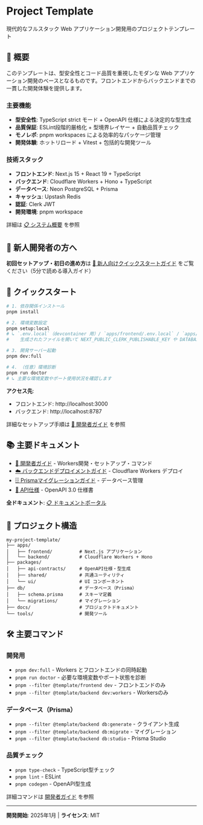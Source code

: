 # Project Template

現代的なフルスタック Web アプリケーション開発用のプロジェクトテンプレート

## 🎯 概要

このテンプレートは、型安全性とコード品質を重視したモダンな Web アプリケーション開発のベースとなるものです。フロントエンドからバックエンドまでの一貫した開発体験を提供します。

### 主要機能

- **型安全性**: TypeScript strict モード + OpenAPI 仕様による決定的な型生成
- **品質保証**: ESLint段階的厳格化 + 型境界レイヤー + 自動品質チェック
- **モノレポ**: pnpm workspaces による効率的なパッケージ管理
- **開発体験**: ホットリロード + Vitest + 包括的な開発ツール

### 技術スタック

- **フロントエンド**: Next.js 15 + React 19 + TypeScript
- **バックエンド**: Cloudflare Workers + Hono + TypeScript
- **データベース**: Neon PostgreSQL + Prisma
- **キャッシュ**: Upstash Redis
- **認証**: Clerk JWT
- **開発環境**: pnpm workspace

詳細は [📋 システム概要](docs/architecture/system-overview.md) を参照

## 👋 新人開発者の方へ

**初回セットアップ・初日の進め方**は [🚀 新人向けクイックスタートガイド](docs/handbook/quickstart-guide.md) をご覧ください（5分で読める導入ガイド）

## 🚀 クイックスタート

```bash
# 1. 依存関係インストール
pnpm install

# 2. 環境変数設定
pnpm setup:local
# ↳ `.env.local`（devcontainer 用）/ `apps/frontend/.env.local` / `apps/backend/.dev.vars` / `apps/backend/.env` を雛形から生成
#    生成されたファイルを開いて NEXT_PUBLIC_CLERK_PUBLISHABLE_KEY や DATABASE_URL などを実際の値に更新してください

# 3. 開発サーバー起動
pnpm dev:full

# 4. （任意）環境診断
pnpm run doctor
# ↳ 主要な環境変数やポート使用状況を確認します
```

**アクセス先**:

- フロントエンド: http://localhost:3000
- バックエンド: http://localhost:8787

詳細なセットアップ手順は [📖 開発者ガイド](docs/handbook/developer-guide.md) を参照

## 📚 主要ドキュメント

- [📖 開発者ガイド](docs/handbook/developer-guide.md) - Workers開発・セットアップ・コマンド
- [☁️ バックエンドデプロイメントガイド](docs/handbook/backend-deployment-guide.md) - Cloudflare Workers デプロイ
- [🗄️ Prismaマイグレーションガイド](docs/handbook/prisma-migration-guide.md) - データベース管理
- [🔧 API仕様](packages/api-contracts/openapi.yaml) - OpenAPI 3.0 仕様書

**全ドキュメント**: [📋 ドキュメントポータル](docs/index.md)

## 📂 プロジェクト構造

```
my-project-template/
├── apps/
│   ├── frontend/          # Next.js アプリケーション
│   └── backend/           # Cloudflare Workers + Hono
├── packages/
│   ├── api-contracts/     # OpenAPI仕様・型生成
│   ├── shared/            # 共通ユーティリティ
│   └── ui/                # UI コンポーネント
├── db/                    # データベース（Prisma）
│   ├── schema.prisma      # スキーマ定義
│   └── migrations/        # マイグレーション
├── docs/                  # プロジェクトドキュメント
└── tools/                 # 開発ツール
```

## 🛠️ 主要コマンド

### 開発用

- `pnpm dev:full` - Workers とフロントエンドの同時起動
- `pnpm run doctor` - 必要な環境変数やポート状態を診断
- `pnpm --filter @template/frontend dev` - フロントエンドのみ
- `pnpm --filter @template/backend dev:workers` - Workersのみ

### データベース（Prisma）

- `pnpm --filter @template/backend db:generate` - クライアント生成
- `pnpm --filter @template/backend db:migrate` - マイグレーション
- `pnpm --filter @template/backend db:studio` - Prisma Studio

### 品質チェック

- `pnpm type-check` - TypeScript型チェック
- `pnpm lint` - ESLint
- `pnpm codegen` - OpenAPI型生成

詳細コマンドは [開発者ガイド](docs/handbook/developer-guide.md#よく使うコマンド) を参照

---

**開発開始**: 2025年1月 | **ライセンス**: MIT

